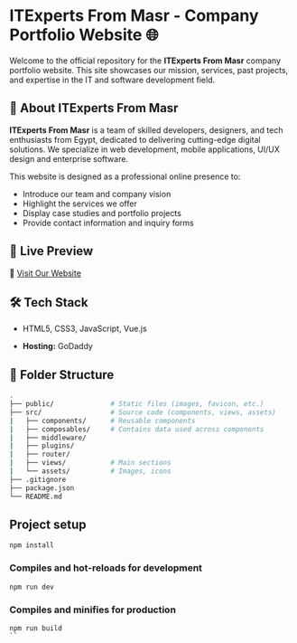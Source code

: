 # ITExperts From Masr - Company Portfolio Website 🌐

Welcome to the official repository for the **ITExperts From Masr** company portfolio website. This site showcases our mission, services, past projects, and expertise in the IT and software development field.

## 📌 About ITExperts From Masr

**ITExperts From Masr** is a team of skilled developers, designers, and tech enthusiasts from Egypt, dedicated to delivering cutting-edge digital solutions. We specialize in web development, mobile applications, UI/UX design and enterprise software.

This website is designed as a professional online presence to:
- Introduce our team and company vision
- Highlight the services we offer
- Display case studies and portfolio projects
- Provide contact information and inquiry forms

## 🚀 Live Preview

🔗 [Visit Our Website](https://ite.from-masr.com)

## 🛠️ Tech Stack

- HTML5, CSS3, JavaScript, Vue.js

- **Hosting:** GoDaddy

## 📂 Folder Structure

```bash
.
├── public/              # Static files (images, favicon, etc.)
├── src/                 # Source code (components, views, assets)
|   ├── components/      # Reusable components
|   ├── composables/     # Contains data used across components
|   ├── middleware/
|   ├── plugins/
|   ├── router/
|   ├── views/           # Main sections
|   └── assets/          # Images, icons
├── .gitignore
├── package.json
└── README.md

```
## Project setup
```
npm install
```

### Compiles and hot-reloads for development
```
npm run dev
```

### Compiles and minifies for production
```
npm run build
``
